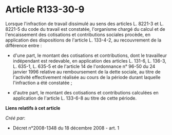 # Article R133-30-9

Lorsque l'infraction de travail dissimulé au sens des articles L. 8221-3 et L. 8221-5 du code du travail est constatée,
l'organisme chargé du calcul et de l'encaissement des cotisations et contributions sociales procède, en application des
dispositions de l'article L. 133-4-2, au recouvrement de la différence entre : 

- d'une part, le montant des cotisations et contributions, dont le travailleur indépendant est redevable, en application des
articles L. 131-6, L. 136-3, L. 635-1, L. 635-5 et de l'article 14 de l'ordonnance n° 96-50 du 24 janvier 1996 relative au
remboursement de la dette sociale, au titre de l'activité effectivement réalisée au cours de la période durant laquelle
l'infraction a été constatée ; 

- d'autre part, le montant des cotisations et contributions calculées en application de l'article L. 133-6-8 au titre de
cette période.

**Liens relatifs à cet article**

_Créé par_:

  - Décret n°2008-1348 du 18 décembre 2008 - art. 1
